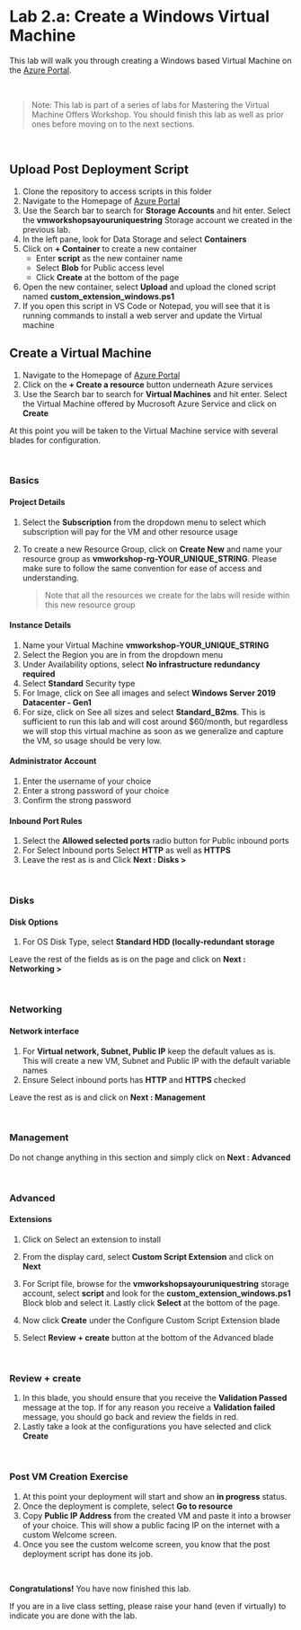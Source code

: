 # Lab 2.a: Create a Windows Virtual Machine 

This lab will walk you through creating a Windows based Virtual Machine on the [Azure Portal](https://portal.azure.com/#home).

<br />

> Note: This lab is part of a series of labs for Mastering the Virtual Machine Offers Workshop. You should finish this lab as well as prior ones before moving on to the next sections.

<br>

## Upload Post Deployment Script
1. Clone the repository to access scripts in this folder
1. Navigate to the Homepage of [Azure Portal](https://portal.azure.com/#home) 
1. Use the Search bar to search for **Storage Accounts** and hit enter. Select the **vmworkshopsayouruniquestring** Storage account we created in the previous lab.
1. In the left pane, look for Data Storage and select **Containers**
1. Click on **+ Container** to create a new container
    - Enter **script** as the new container name
    - Select **Blob** for Public access level
    - Click **Create** at the bottom of the page
1. Open the new container, select **Upload** and upload the cloned script named **custom_extension_windows.ps1** 
1. If you open this script in VS Code or Notepad, you will see that it is running commands to install a web server and update the Virtual machine

## Create a Virtual Machine
1. Navigate to the Homepage of [Azure Portal](https://portal.azure.com/#home)
1. Click on the **+ Create a resource** button underneath Azure services
1. Use the Search bar to search for **Virtual Machines** and hit enter. Select the Virtual Machine offered by Mucrosoft Azure Service and click on **Create**

At this point you will be taken to the Virtual Machine service with several blades for configuration.

<br>

### Basics

#### Project Details

1. Select the **Subscription** from the dropdown menu to select which subscription will pay for the VM and other resource usage
1. To create a new Resource Group, click on **Create New** and name your resource group as **vmworkshop-rg-YOUR_UNIQUE_STRING**. Please make sure to follow the same convention for ease of access and understanding. 

    > Note that all the resources we create for the labs will reside within this new resource group

#### Instance Details

1. Name your Virtual Machine **vmworkshop-YOUR_UNIQUE_STRING**
1. Select the Region you are in from the dropdown menu
1. Under Availability options, select **No infrastructure redundancy required**
1. Select **Standard** Security type
1. For Image, click on See all images and select **Windows Server 2019 Datacenter - Gen1**
1. For size, click on See all sizes and select **Standard_B2ms**. This is sufficient to run this lab and will cost around $60/month, but regardless we will stop this virtual machine as soon as we generalize and capture the VM, so usage should be very low.

#### Administrator Account
1. Enter the username of your choice
1. Enter a strong password of your choice 
1. Confirm the strong password

#### Inbound Port Rules

1. Select the **Allowed selected ports** radio button for Public inbound ports
1. For Select Inbound ports Select **HTTP** as well as **HTTPS**
1. Leave the rest as is and Click **Next : Disks >** 

<br>


### Disks

#### Disk Options
1. For OS Disk Type, select **Standard HDD (locally-redundant storage**

Leave the rest of the fields as is on the page and click on **Next : Networking >**

<br>

### Networking
#### Network interface
1. For **Virtual network, Subnet, Public IP** keep the default values as is. This will create a new VM, Subnet and Public IP with the default variable names
1. Ensure Select inbound ports has **HTTP** and **HTTPS** checked

Leave the rest as is and click on **Next : Management**

<br>

### Management

Do not change anything in this section and simply click on **Next : Advanced**

<br>

### Advanced

#### Extensions
1. Click on Select an extension to install
1. From the display card, select **Custom Script Extension** and click on **Next**
1. For Script file, browse for the **vmworkshopsayouruniquestring** storage account, select **script** and look for the **custom_extension_windows.ps1** Block blob and select it. Lastly click **Select** at the bottom of the page.
1. Now click **Create** under the Configure Custom Script Extension blade

1. Select **Review + create** button at the bottom of the Advanced blade

<br>

### Review + create
1. In this blade, you should ensure that you receive the **Validation Passed** message at the top. If for any reason you receive a **Validation failed** message, you should go back and review the fields in red.
1. Lastly take a look at the configurations you have selected and click **Create**


<br>

### Post VM Creation Exercise
1. At this point your deployment will start and show an **in progress** status. 
1. Once the deployment is complete, select **Go to resource**
1. Copy **Public IP Address** from the created VM and paste it into a browser of your choice. This will show a public facing IP on the internet with a custom Welcome screen. 
1. Once you see the custom welcome screen, you know that the post deployment script has done its job. 


<br>

**Congratulations!** You have now finished this lab.

If you are in a live class setting, please raise your hand (even if virtually) to indicate you are done with the lab.
